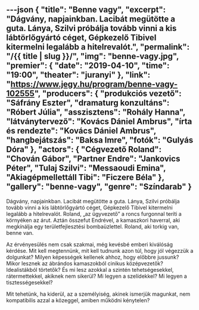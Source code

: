 ---json
{
    "title": "Benne vagy",
    "excerpt": "Dágvány, napjainkban. Lacibát megütötte a guta. Lánya, Szilvi próbálja tovább vinni a kis lábtörlőgyártó céget, Gépkezelő Tibivel kitermelni legalább a hitelrevalót.",
    "permalink": "/{{ title | slug }}/",
    "img": "benne-vagy.jpg",
    "premier": {
        "date": "2019-04-10",
        "time": "19:00",
        "theater": "juranyi"
    },
    "link": "https://www.jegy.hu/program/benne-vagy-102555",
    "producers": {
        "produkciós vezető": "Sáfrány Eszter",
        "dramaturg konzultáns": "Róbert Júlia",
        "asszisztens": "Rohály Hanna",
        "látványtervező": "Kovács Dániel Ambrus",
        "írta és rendezte": "Kovács Dániel Ambrus",
        "hangbejátszás": "Baksa Imre",
        "fotók": "Gulyás Dóra"
    },
    "actors": {
        "Cégvezető Roland": "Chován Gábor",
        "Partner Endre": "Jankovics Péter",
        "Tulaj Szilvi": "Messaoudi Emina",
        "Akiagépmellettáll Tibi": "Ficzere Béla"
    },
    "gallery": "benne-vagy",
    "genre": "Színdarab"
}
---

Dágvány, napjainkban. Lacibát megütötte a guta. Lánya, Szilvi próbálja tovább vinni a kis lábtörlőgyártó céget, Gépkezelő Tibivel kitermelni legalább a hitelrevalót. Roland, „az ügyvezető” a roncs furgonnal teríti a környéken az árut. Aztán összefut Endrével, a kamaszkori haverral, aki megkínálja egy területfejlesztési bombaüzlettel. Roland, aki torkig van, benne van.

Az érvényesülés nem csak szakmai, még kevésbé emberi kiválóság kérdése. Mit kell megtennünk, mit kell tudnunk azon túl, hogy jól végezzük a dolgunkat? Milyen képességek kellenek ahhoz, hogy előbbre jussunk? Mikor lesznek az ábrándos kamaszokból cinikus középvezetők? Idealistákból törtetők? És mi lesz azokkal a szintén tehetségesekkel, rátermettekkel, akiknek nem sikerül? Mi legyen a szelídekkel? Mi legyen a tisztességesekkel?

Mit tehetünk, ha kiderül, az a személyiség, akinek ismerjük magunkat, nem kompatibilis azzal a közeggel, amiben működni kénytelen?